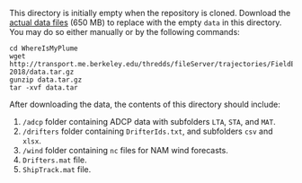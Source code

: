 This directory is initially empty when the repository is cloned. Download the [actual data files](http://transport.me.berkeley.edu/thredds/fileServer/trajectories/FieldExperiment-2018/data.tar.gz) (650 MB) to replace with the empty `data` in this directory. You may do so either manually or by the following commands:

    cd WhereIsMyPlume
    wget http://transport.me.berkeley.edu/thredds/fileServer/trajectories/FieldExperiment-2018/data.tar.gz
    gunzip data.tar.gz
    tar -xvf data.tar

After downloading the data, the contents of this directory should include:

1. `/adcp` folder containing ADCP data with subfolders `LTA`, `STA`, and `MAT`.
2. `/drifters` folder containing `DrifterIds.txt`, and subfolders `csv` and `xlsx`.
3. `/wind` folder containing `nc` files for NAM wind forecasts.
4. `Drifters.mat` file.
5. `ShipTrack.mat` file.

